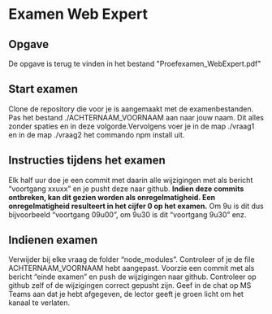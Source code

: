 # Examen Web Expert
## Opgave
De opgave is terug te vinden in het bestand "Proefexamen_WebExpert.pdf"

## Start examen
Clone de repository die voor je is aangemaakt met de examenbestanden. Pas het bestand ./ACHTERNAAM_VOORNAAM aan naar jouw naam. Dit alles zonder spaties en in deze volgorde.Vervolgens voer je in de map ./vraag1 en in de map ./vraag2 het commando npm install uit.

## Instructies tijdens het examen
Elk half uur doe je een commit met daarin alle wijzigingen met als bericht “voortgang xxuxx” en je pusht deze naar github. **Indien deze commits ontbreken, kan dit gezien worden als onregelmatigheid. Een onregelmatigheid resulteert in het cijfer 0 op het examen.** Om 9u is dit dus bijvoorbeeld “voortgang 09u00”, om 9u30 is dit “voortgang 9u30” enz.

## Indienen examen
Verwijder bij elke vraag de folder “node_modules”. Controleer of je de file ACHTERNAAM_VOORNAAM hebt aangepast. Voorzie een commit met als bericht “einde examen” en push de wijzigingen naar github. Controleer op github zelf of de wijzigingen correct gepusht zijn. Geef in de chat op MS Teams aan dat je hebt afgegeven, de lector geeft je groen licht om het kanaal te verlaten.